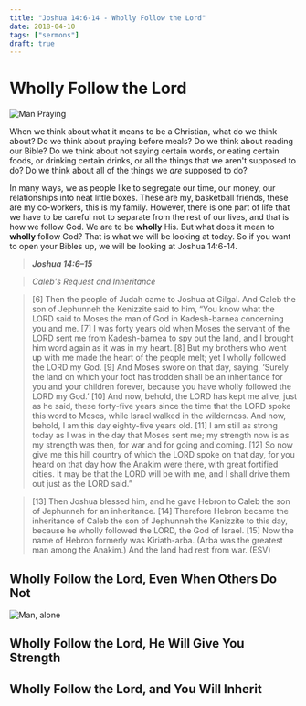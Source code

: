 ```yaml
---
title: "Joshua 14:6-14 - Wholly Follow the Lord"
date: 2018-04-10
tags: ["sermons"]
draft: true
---
```

# Wholly Follow the Lord
![Man Praying](/img/leaf-2562765_1920.jpg)

When we think about what it means to be a Christian, what do we think about? Do we think about praying before meals? Do we think about reading our Bible? Do we think about not saying certain words, or eating certain foods, or drinking certain drinks, or all the things that we aren't supposed to do? Do we think about all of the things we *are* supposed to do?

In many ways, we as people like to segregate our time, our money, our relationships into neat little boxes. These are my, basketball friends, these are my co-workers, this is my family. However, there is one part of life that we have to be careful not to separate from the rest of our lives, and that is how we follow God. We are to be **wholly** His. But what does it mean to **wholly** follow God? That is what we will be looking at today. So if you want to open your Bibles up, we will be looking at Joshua 14:6-14. 

>**_Joshua 14:6–15_**

>*Caleb's Request and Inheritance*

>[6] Then the people of Judah came to Joshua at Gilgal. And Caleb the son of Jephunneh the Kenizzite said to him, “You know what the LORD said to Moses the man of God in Kadesh-barnea concerning you and me. [7] I was forty years old when Moses the servant of the LORD sent me from Kadesh-barnea to spy out the land, and I brought him word again as it was in my heart. [8] But my brothers who went up with me made the heart of the people melt; yet I wholly followed the LORD my God. [9] And Moses swore on that day, saying, ‘Surely the land on which your foot has trodden shall be an inheritance for you and your children forever, because you have wholly followed the LORD my God.’ [10] And now, behold, the LORD has kept me alive, just as he said, these forty-five years since the time that the LORD spoke this word to Moses, while Israel walked in the wilderness. And now, behold, I am this day eighty-five years old. [11] I am still as strong today as I was in the day that Moses sent me; my strength now is as my strength was then, for war and for going and coming. [12] So now give me this hill country of which the LORD spoke on that day, for you heard on that day how the Anakim were there, with great fortified cities. It may be that the LORD will be with me, and I shall drive them out just as the LORD said.”

>[13] Then Joshua blessed him, and he gave Hebron to Caleb the son of Jephunneh for an inheritance. [14] Therefore Hebron became the inheritance of Caleb the son of Jephunneh the Kenizzite to this day, because he wholly followed the LORD, the God of Israel. [15] Now the name of Hebron formerly was Kiriath-arba. (Arba was the greatest man among the Anakim.) And the land had rest from war. (ESV)

## Wholly Follow the Lord, Even When Others Do Not
![Man, alone](/img/portrait-3052641_1920.jpg)


## Wholly Follow the Lord, He Will Give You Strength

## Wholly Follow the Lord, and You Will Inherit